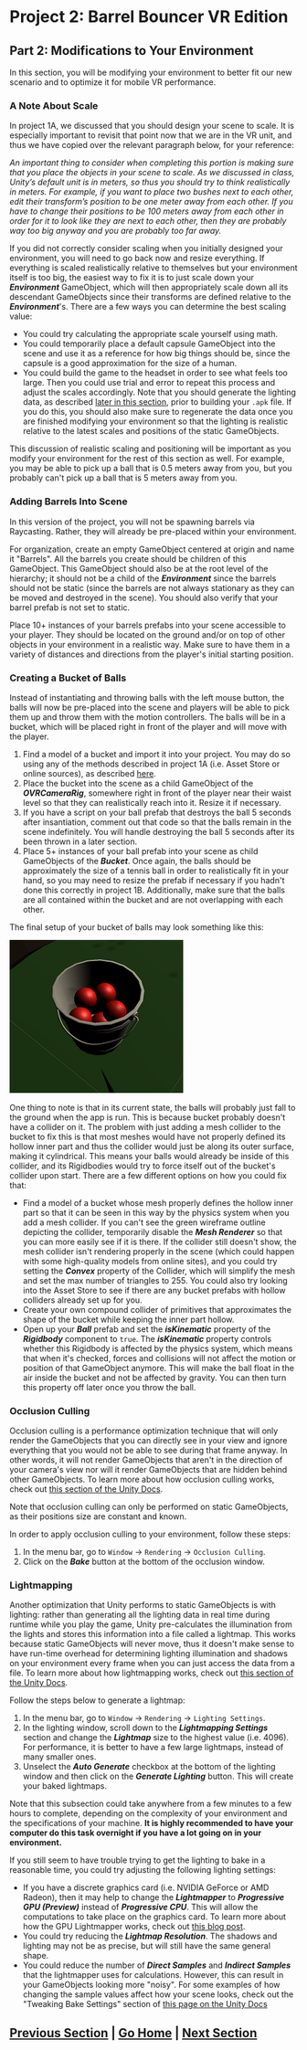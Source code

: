 # Project 2: Barrel Bouncer VR Edition

## Part 2: Modifications to Your Environment

In this section, you will be modifying your environment to better fit our new scenario and to optimize it for mobile VR performance.

### A Note About Scale

In project 1A, we discussed that you should design your scene to scale. It is especially important to revisit that point now that we are in the VR unit, and thus we have copied over the relevant paragraph below, for your reference:

_An important thing to consider when completing this portion is making sure that you place the objects in your scene to scale. As we discussed in class, Unity’s default unit is in meters, so thus you should try to think realistically in meters. For example, if you want to place two bushes next to each other, edit their transform’s position to be one meter away from each other. If you have to change their positions to be 100 meters away from each other in order for it to look like they are next to each other, then they are probably way too big anyway and you are probably too far away._

If you did not correctly consider scaling when you initially designed your environment, you will need to go back now and resize everything. If everything is scaled realistically relative to themselves but your environment itself is too big, the easiest way to fix it is to just scale down your _**Environment**_ GameObject, which will then appropriately scale down all its descendant GameObjects since their transforms are defined relative to the _**Environment**_'s. There are a few ways you can determine the best scaling value:

- You could try calculating the appropriate scale yourself using math.
- You could temporarily place a default capsule GameObject into the scene and use it as a reference for how big things should be, since the capsule is a good approximation for the size of a human.
- You could build the game to the headset in order to see what feels too large. Then you could use trial and error to repeat this process and adjust the scales accordingly. Note that you should generate the lighting data, as described [later in this section](#lightmapping), prior to building your `.apk` file. If you do this, you should also make sure to regenerate the data once you are finished modifying your environment so that the lighting is realistic relative to the latest scales and positions of the static GameObjects.

This discussion of realistic scaling and positioning will be important as you modify your environment for the rest of this section as well. For example, you may be able to pick up a ball that is 0.5 meters away from you, but you probably can't pick up a ball that is 5 meters away from you.

### Adding Barrels Into Scene

In this version of the project, you will not be spawning barrels via Raycasting. Rather, they will already be pre-placed within your environment.

For organization, create an empty GameObject centered at origin and name it "Barrels". All the barrels you create should be children of this GameObject. This GameObject should also be at the root level of the hierarchy; it should not be a child of the _**Environment**_ since the barrels should not be static (since the barrels are not always stationary as they can be moved and destroyed in the scene). You should also verify that your barrel prefab is not set to static.

Place 10+ instances of your barrels prefabs into your scene accessible to your player. They should be located on the ground and/or on top of other objects in your environment in a realistic way. Make sure to have them in a variety of distances and directions from the player's initial starting position.

### Creating a Bucket of Balls

Instead of instantiating and throwing balls with the left mouse button, the balls will now be pre-placed into the scene and players will be able to pick them up and throw them with the motion controllers. The balls will be in a bucket, which will be placed right in front of the player and will move with the player. 

1. Find a model of a bucket and import it into your project. You may do so using any of the methods described in project 1A (i.e. Asset Store or online sources), as described [here](https://cmsc388m.github.io/spring20/project1a/import-models/).
2. Place the bucket into the scene as a child GameObject of the _**OVRCameraRig**_, somewhere right in front of the player near their waist level so that they can realistically reach into it. Resize it if necessary.
3. If you have a script on your ball prefab that destroys the ball 5 seconds after insantiation, comment out that code so that the balls remain in the scene indefinitely. You will handle destroying the ball 5 seconds after its been thrown in a later section.
4. Place 5+ instances of your ball prefab into your scene as child GameObjects of the _**Bucket**_. Once again, the balls should be approximately the size of a tennis ball in order to realistically fit in your hand, so you may need to resize the prefab if necessary if you hadn't done this correctly in project 1B. Additionally, make sure that the balls are all contained within the bucket and are not overlapping with each other.

The final setup of your bucket of balls may look something like this:

![A bucket of balls in the scene](images/balls-bucket-setup.png)

One thing to note is that in its current state, the balls will probably just fall to the ground when the app is run. This is because bucket probably doesn't have a collider on it. The problem with just adding a mesh collider to the bucket to fix this is that most meshes would have not properly defined its hollow inner part and thus the collider would just be along its outer surface, making it cylindrical. This means your balls would already be inside of this collider, and its Rigidbodies would try to force itself out of the bucket's collider upon start. There are a few different options on how you could fix that:

- Find a model of a bucket whose mesh properly defines the hollow inner part so that it can be seen in this way by the physics system when you add a mesh collider. If you can't see the green wireframe outline depicting the collider, temporarily disable the _**Mesh Renderer**_ so that you can more easily see if it is there. If the collider still doesn't show, the mesh collider isn't rendering properly in the scene (which could happen with some high-quality models from online sites), and you could try setting the _**Convex**_ property of the Collider, which will simplify the mesh and set the max number of triangles to 255. You could also try looking into the Asset Store to see if there are any bucket prefabs with hollow colliders already set up for you.
- Create your own compound collider of primitives that approximates the shape of the bucket while keeping the inner part hollow.
- Open up your _**Ball**_ prefab and set the _**isKinematic**_ property of the _**Rigidbody**_ component to `true`. The _**isKinematic**_ property controls whether this Rigidbody is affected by the physics system, which means that when it's checked, forces and collisions will not affect the motion or position of that GameObject anymore. This will make the ball float in the air inside the bucket and not be affected by gravity. You can then turn this property off later once you throw the ball.

### Occlusion Culling

Occlusion culling is a performance optimization technique that will only render the GameObjects that you can directly see in your view and ignore everything that you would not be able to see during that frame anyway. In other words, it will not render GameObjects that aren't in the direction of your camera's view nor will it render GameObjects that are hidden behind other GameObjects. To learn more about how occlusion culling works, check out [this section of the Unity Docs](https://docs.unity3d.com/Manual/OcclusionCulling.html).

Note that occlusion culling can only be performed on static GameObjects, as their positions size are constant and known.

In order to apply occlusion culling to your environment, follow these steps:

1. In the menu bar, go to `Window` -> `Rendering` -> `Occlusion Culling`.
2. Click on the _**Bake**_ button at the bottom of the occlusion window.

### Lightmapping

Another optimization that Unity performs to static GameObjects is with lighting: rather than generating all the lighting data in real time during runtime while you play the game, Unity pre-calculates the illumination from the lights and stores this information into a file called a lightmap. This works because static GameObjects will never move, thus it doesn't make sense to have run-time overhead for determining lighting illumination and shadows on your environment every frame when you can just access the data from a file. To learn more about how lightmapping works, check out [this section of the Unity Docs](https://docs.unity3d.com/Manual/Lightmappers.html).

Follow the steps below to generate a lightmap:

1. In the menu bar, go to `Window` -> `Rendering` -> `Lighting Settings`.
2. In the lighting window, scroll down to the _**Lightmapping Settings**_ section and change the _**Lightmap**_ size to the highest value (i.e. 4096). For performance, it is better to have a few large lightmaps, instead of many smaller ones.
3. Unselect the _**Auto Generate**_ checkbox at the bottom of the lighting window and then click on the _**Generate Lighting**_ button. This will create your baked lightmaps.

Note that this subsection could take anywhere from a few minutes to a few hours to complete, depending on the complexity of your environment and the specifications of your machine. **It is highly recommended to have your computer do this task overnight if you have a lot going on in your environment.**

If you still seem to have trouble trying to get the lighting to bake in a reasonable time, you could try adjusting the following lighting settings:

- If you have a discrete graphics card (i.e. NVIDIA GeForce or AMD Radeon), then it may help to change the _**Lightmapper**_ to _**Progressive GPU (Preview)**_ instead of _**Progressive CPU**_. This will allow the computations to take place on the graphics card. To learn more about how the GPU Lightmapper works, check out [this blog post](https://blogs.unity3d.com/2019/05/20/gpu-lightmapper-a-technical-deep-dive/).
- You could try reducing the _**Lightmap Resolution**_. The shadows and lighting may not be as precise, but will still have the same general shape.
- You could reduce the number of _**Direct Samples**_ and _**Indirect Samples**_ that the lightmapper uses for calculations. However, this can result in your GameObjects looking more "noisy". For some examples of how changing the sample values affect how your scene looks, check out the "Tweaking Bake Settings" section of [this page on the Unity Docs](https://docs.unity3d.com/2019.2/Documentation/Manual/Lightmapping.html)

## [Previous Section](../setup) | [Go Home](..) | [Next Section](../vr-movement)
